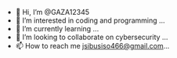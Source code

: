 - 👋 Hi, I’m @GAZA12345
- 👀 I’m interested in coding and programming ...
- 🌱 I’m currently learning ...
- 💞️ I’m looking to collaborate on cybersecurity ...
- 📫 How to reach me jsibusiso466@gmail.com...

<!---
GAZA12345/GAZA12345 is a ✨ special ✨ repository because its `README.md` (this file) appears on your GitHub profile.
You can click the Preview link to take a look at your changes.
--->
